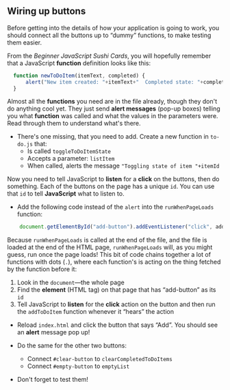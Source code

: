 ## Wiring up buttons

Before getting into the details of how your application is going to work, you should connect all the buttons up to “dummy” functions, to make testing them easier.  

From the *Beginner JavaScript Sushi Cards*, you will hopefully remember that a JavaScript **function** definition looks like this:

```JavaScript
  function newToDoItem(itemText, completed) {
      alert("New item created: "+itemText+"  Completed state: "+completed);
  }
```

Almost all the **functions** you need are in the file already, though they don't do anything cool yet. They just send **alert messages** (pop-up boxes) telling you what **function** was called and what the values in the parameters were. Read through them to understand what's there. 

+ There's one missing, that you need to add. Create a new function in `to-do.js` that:
    * Is called `toggleToDoItemState`
    * Accepts a parameter: `listItem`
    * When called, alerts the message `"Toggling state of item "+itemId`

Now you need to tell JavaScript to **listen** for a **click** on the buttons, then do something. Each of the buttons on the page has a unique `id`. You can use that `id` to tell **JavaScript** what to listen to. 

+ Add the following code instead of the `alert` into the `runWhenPageLoads` function:
```JavaScript
    document.getElementById("add-button").addEventListener("click", addToDoItem)
```
  
Because `runWhenPageLoads` is called at the end of the file, and the file is loaded at the end of the HTML page, `runWhenPageLoads` will, as you might guess, run once the page loads! This bit of code chains together a lot of functions with dots (`.`), where each function's is acting on the thing fetched by the function before it:
  1. Look in the `document`—the whole page
  2. Find the **element** (HTML tag) on that page that has “add-button” as its `id`
  3. Tell JavaScript to **listen** for the **click** action on the button and then run the `addToDoItem` function whenever it “hears” the action  

+ Reload `index.html` and click the button that says “Add”. You should see an **alert** message pop up!
  
+ Do the same for the other two buttons:
  * Connect `#clear-button` to `clearCompletedToDoItems`
  * Connect `#empty-button` to `emptyList`

+ Don't forget to test them!
